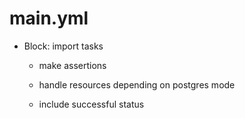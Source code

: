 



# main.yml


* Block: import tasks

    * make assertions

    * handle resources depending on postgres mode

    * include successful status